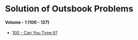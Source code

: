 # Solution of Outsbook Problems

#### Volume - 1 (100 - 127) 
* [100 - Can You Type It?](https://github.com/marufspage/Solution-of-Outsbook-Problems/blob/master/Volume%20-%201%20(100%20-%20127)/100.cpp)

